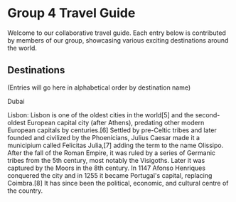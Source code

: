 # Group 4 Travel Guide

 Welcome to our collaborative travel guide. Each entry below is contributed by members of our group, showcasing various exciting destinations around the world.

 ## Destinations

  (Entries will go here in alphabetical order by destination name)

Dubai

Lisbon:
Lisbon is one of the oldest cities in the world[5] and the second-oldest European capital city (after Athens), predating other modern European capitals by centuries.[6] Settled by pre-Celtic tribes and later founded and civilized by the Phoenicians, Julius Caesar made it a municipium called Felicitas Julia,[7] adding the term to the name Olissipo. After the fall of the Roman Empire, it was ruled by a series of Germanic tribes from the 5th century, most notably the Visigoths. Later it was captured by the Moors in the 8th century. In 1147 Afonso Henriques conquered the city and in 1255 it became Portugal's capital, replacing Coimbra.[8] It has since been the political, economic, and cultural centre of the country. 